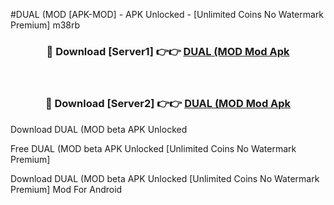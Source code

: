 #DUAL (MOD [APK-MOD] - APK Unlocked - [Unlimited Coins No Watermark Premium] m38rb



<div align="center">

<h3>🔴 Download [Server1] 👉👉 <a href="https://momento.my/?title=DUAL_(MOD">DUAL (MOD Mod Apk</a></h3><br>

<h3>🔴 Download [Server2] 👉👉 <a href="https://momento.my/?title=DUAL_(MOD">DUAL (MOD Mod Apk</a></h3>
</div>



Download DUAL (MOD beta APK Unlocked

Free DUAL (MOD beta APK Unlocked [Unlimited Coins No Watermark Premium]

Download DUAL (MOD beta APK Unlocked [Unlimited Coins No Watermark Premium] Mod For Android
